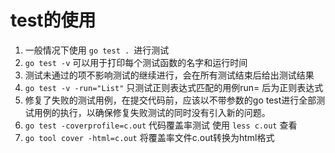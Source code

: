 # test的使用
1. 一般情况下使用 `go test . `进行测试
2. `go test -v` 可以用于打印每个测试函数的名字和运行时间
3. 测试未通过的项不影响测试的继续进行，会在所有测试结束后给出测试结果
4. `go test -v -run="List"` 只测试正则表达式匹配的用例run= 后为正则表达式
5. 修复了失败的测试用例，在提交代码前，应该以不带参数的go test进行全部测试用例的执行，以确保修复失败测试的同时没有引入新的问题。
6. `go test -coverprofile=c.out` 代码覆盖率测试 使用 `less c.out` 查看
7. `go tool cover -html=c.out` 将覆盖率文件c.out转换为html格式